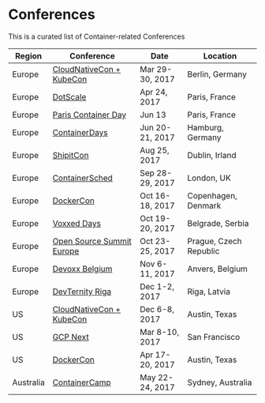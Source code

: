 # Conferences

This is a curated list of Container-related Conferences

Region    | Conference | Date | Location
---       | ---        | ---  | ---
Europe    | [CloudNativeCon + KubeCon](https://events.linuxfoundation.org/events/cloudnativecon-and-kubecon-europe) | Mar 29-30, 2017 | Berlin, Germany
Europe    | [DotScale](https://www.dotscale.io/) | Apr 24, 2017 | Paris, France
Europe    | [Paris Container Day](http://paris-container-day.fr/) | Jun 13 | Paris, France
Europe    | [ContainerDays](https://containerdays.io/) | Jun 20-21, 2017 | Hamburg, Germany
Europe    | [ShipitCon](http://shipitcon.com/) | Aug 25, 2017 | Dublin, Irland
Europe    | [ContainerSched](https://skillsmatter.com/conferences/8229-containersched-2017-the-conference-on-devops-cloud-containers-and-schedulers) | Sep 28-29, 2017 | London, UK
Europe    | [DockerCon](https://blog.docker.com/2016/11/dockercon-returns-europe-2017/) | Oct 16-18, 2017 | Copenhagen, Denmark
Europe    | [Voxxed Days](https://belgrade.voxxeddays.com/) | Oct 19-20, 2017 | Belgrade, Serbia
Europe    | [Open Source Summit Europe](http://events.linuxfoundation.org/events/open-source-summit-europe) | Oct 23-25, 2017 | Prague, Czech Republic
Europe    | [Devoxx Belgium](https://devoxx.com/) | Nov 6-11, 2017 | Anvers, Belgium
Europe    | [DevTernity Riga](https://devternity.com/) | Dec 1-2, 2017 | Riga, Latvia
US        | [CloudNativeCon + KubeCon](https://events.linuxfoundation.org/events/cloudnativecon-and-kubecon-north-america) | Dec 6-8, 2017 | Austin, Texas
US        | [GCP Next](https://cloudnext.withgoogle.com/) | Mar 8-10, 2017 | San Francisco
US        | [DockerCon](http://2017.dockercon.com/) | Apr 17-20, 2017 | Austin, Texas
Australia | [ContainerCamp](https://2017.container.camp/au/) | May 22-24, 2017 | Sydney, Australia
